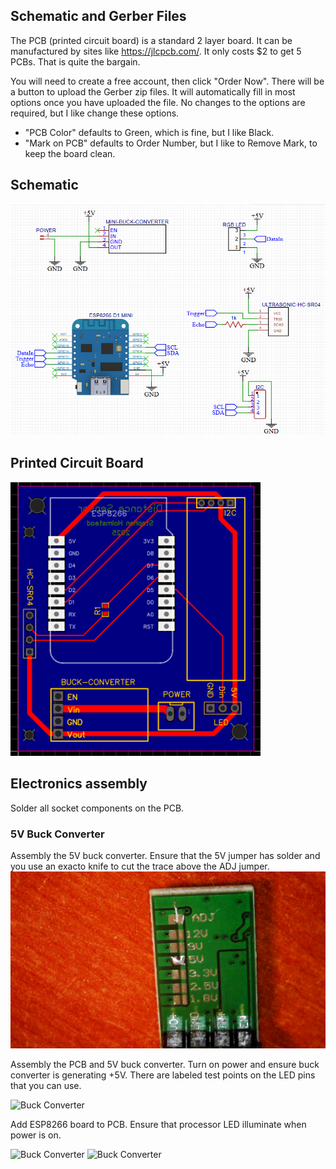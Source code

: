 <h2>Schematic and Gerber Files</h2>

The PCB (printed circuit board) is a standard 2 layer board.  It can be manufactured by sites like https://jlcpcb.com/.
It only costs $2 to get 5 PCBs.  That is quite the bargain.

You will need to create a free account, then click "Order Now".  There will be a button to upload the Gerber zip files.
It will automatically fill in most options once you have uploaded the file.  No changes to the options are required, but I like change these options.

* "PCB Color" defaults to Green, which is fine, but I like Black.
* "Mark on PCB" defaults to Order Number, but I like to Remove Mark, to keep the board clean. 

<h2>Schematic</h2>
<img src="https://github.com/swholmstead/DistanceSensor/blob/main/pictures/schematic.png" alt="Schematic" width=600>
<h2>Printed Circuit Board</h2>
<img src="https://github.com/swholmstead/DistanceSensor/blob/main/pictures/PCB.png" alt="PCB" width=400>

<h2>Electronics assembly</h2>

Solder all socket components on the PCB.

<h3>5V Buck Converter</h3>
Assembly the 5V buck converter. Ensure that the 5V jumper has solder and you use an exacto knife to cut the trace above the ADJ jumper.

<img src="https://github.com/swholmstead/DistanceSensor/blob/main/pictures/S20250310_0001.jpg" alt="Buck Converter" width=600>

Assembly the PCB and 5V buck converter.  Turn on power and ensure buck converter is generating +5V.
There are labeled test points on the LED pins that you can use.

<img src="https://github.com/swholmstead/DistanceSensor/blob/main/pictures/IMG_xxxx.JPEG" alt="Buck Converter" width=600>

Add ESP8266 board to PCB.  Ensure that processor LED illuminate when power is on.

<img src="https://github.com/swholmstead/DistanceSensor/blob/main/pictures/IMG_xxxx.JPEG" alt="Buck Converter" width=400>
<img src="https://github.com/swholmstead/DistanceSensor/blob/main/pictures/IMG_3527.JPEG" alt="Buck Converter" width=400>
